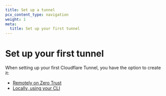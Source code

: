 ```yaml
---
title: Set up a tunnel
pcx_content_type: navigation
weight: 1
meta:
  title: Set up your first tunnel
---
```


# Set up your first tunnel

When setting up your first Cloudflare Tunnel, you have the option to create it:

- [Remotely on Zero Trust](/cloudflare-one/connections/connect-apps/install-and-setup/tunnel-guide/remote/#set-up-a-tunnel-remotely-dashboard-setup)
- [Locally, using your CLI](/cloudflare-one/connections/connect-apps/install-and-setup/tunnel-guide/local/#set-up-a-tunnel-locally-cli-setup)
